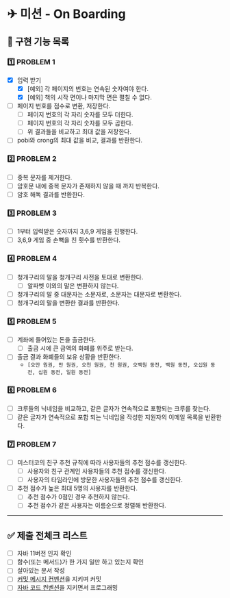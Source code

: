 # ✈  미션 - On Boarding

## 🚀 구현 기능 목록

### 1️⃣ PROBLEM 1

- [x] 입력 받기
  - [x] [예외] 각 페이지의 번호는 연속된 숫자여야 한다.
  - [x] [예외] 책의 시작 면이나 마지막 면은 펼칠 수 없다.
- [ ] 페이지 번호를 점수로 변환, 저장한다.
  - [ ] 페이지 번호의 각 자리 숫자를 모두 더한다.
  - [ ] 페이지 번호의 각 자리 숫자를 모두 곱한다.
  - [ ] 위 결과들을 비교하고 최대 값을 저장한다.
- [ ] pobi와 crong의 최대 값을 비교, 결과를 반환한다.

### 2️⃣ PROBLEM 2

- [ ] 중복 문자를 제거한다.
- [ ] 암호문 내에 중복 문자가 존재하지 않을 때 까지 반복한다.
- [ ] 암호 해독 결과를 반환한다.

### 3️⃣ PROBLEM 3

- [ ] 1부터 입력받은 숫자까지 3,6,9 게임을 진행한다.
- [ ] 3,6,9 게임 중 손뼉을 친 횟수를 반환한다.

### 4️⃣ PROBLEM 4

- [ ] 청개구리의 말을 청개구리 사전을 토대로 변환한다.
  - [ ] 알파벳 이외의 말은 변환하지 않는다.
- [ ] 청개구리의 말 중 대문자는 소문자로, 소문자는 대문자로 변환한다.
- [ ] 청개구리의 말을 변환한 결과를 반환한다.

### 5️⃣ PROBLEM 5

- [ ] 계좌에 들어있는 돈을 출금한다.
  - [ ] 출금 시에 큰 금액의 화폐를 위주로 받는다.
- [ ] 출금 결과 화폐들의 보유 상황을 반환한다.
  - `[오만 원권, 만 원권, 오천 원권, 천 원권, 오백원 동전, 백원 동전, 오십원 동전, 십원 동전, 일원 동전]`

### 6️⃣ PROBLEM 6

- [ ] 크루들의 닉네임을 비교하고, 같은 글자가 연속적으로 포함되는 크루를 찾는다.
- [ ] 같은 글자가 연속적으로 포함 되는 닉네임을 작성한 지원자의 이메일 목록을 반환한다.

### 7️⃣ PROBLEM 7

- [ ] 미스터코의 친구 추천 규칙에 따라 사용자들의 추천 점수를 갱신한다.
  - [ ] 사용자와 친구 관계인 사용자들의 추천 점수를 갱신한다.
  - [ ] 사용자의 타임라인에 방문한 사용자들의 추천 점수를 갱신한다.
- [ ] 추천 점수가 높은 최대 5명의 사용자를 반환한다.
  - [ ] 추천 점수가 0점인 경우 추천하지 않는다.
  - [ ] 추천 점수가 같은 사용자는 이름순으로 정렬해 반환한다.

---

## ✅ 제출 전체크 리스트

- [ ] 자바 11버전 인지 확인
- [ ] 함수(또는 메서드)가 한 가지 일만 하고 있는지 확인
- [ ] 살아있는 문서 작성
- [ ] [커밋 메시지 컨벤션](https://gist.github.com/stephenparish/9941e89d80e2bc58a153)을 지키며 커밋
- [ ] [자바 코드 컨벤션](https://github.com/binghe819/TIL/blob/master/JAVA/%EA%B8%B0%ED%83%80/google%20java%20style%20guide.md)을 지키면서 프로그래밍